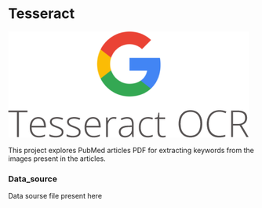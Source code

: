 # Tesseract

![Test Image 1](./images/Tesseract_OCR_logo_(Google).png)



This project explores PubMed articles PDF for extracting keywords from the images present in the articles.



### Data_source

Data sourse file present here

